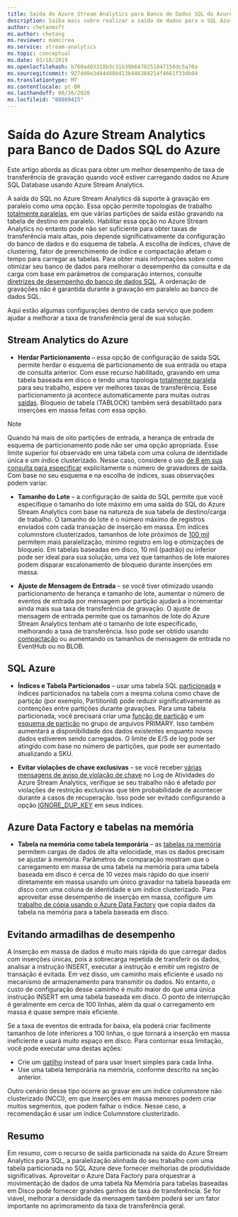 ```yaml
---
title: Saída do Azure Stream Analytics para Banco de Dados SQL do Azure
description: Saiba mais sobre realizar a saída de dados para o SQL Azure do Azure Stream Analytics e alcançar maiores taxas de transferência de gravação.
author: chetanmsft
ms.author: chetang
ms.reviewer: mamccrea
ms.service: stream-analytics
ms.topic: conceptual
ms.date: 03/18/2019
ms.openlocfilehash: b760ad03318b3c31b39b6470251847150dc5a70a
ms.sourcegitcommit: 927dd0e3d44d48b413b446384214f4661f33db04
ms.translationtype: MT
ms.contentlocale: pt-BR
ms.lasthandoff: 08/26/2020
ms.locfileid: "88869415"
---
```

# <a name="azure-stream-analytics-output-to-azure-sql-database"></a>Saída do Azure Stream Analytics para Banco de Dados SQL do Azure

Este artigo aborda as dicas para obter um melhor desempenho de taxa de transferência de gravação quando você estiver carregando dados no Azure SQL Database usando Azure Stream Analytics.

A saída do SQL no Azure Stream Analytics dá suporte à gravação em paralelo como uma opção. Essa opção permite topologias de trabalho [totalmente paralelas](stream-analytics-parallelization.md#embarrassingly-parallel-jobs), em que várias partições de saída estão gravando na tabela de destino em paralelo. Habilitar essa opção no Azure Stream Analytics no entanto pode não ser suficiente para obter taxas de transferência mais altas, pois depende significativamente da configuração do banco de dados e do esquema de tabela. A escolha de índices, chave de clustering, fator de preenchimento de índice e compactação afetam o tempo para carregar as tabelas. Para obter mais informações sobre como otimizar seu banco de dados para melhorar o desempenho da consulta e da carga com base em parâmetros de comparação internos, consulte [diretrizes de desempenho do banco de dados SQL](../azure-sql/database/performance-guidance.md). A ordenação de gravações não é garantida durante a gravação em paralelo ao banco de dados SQL.

Aqui estão algumas configurações dentro de cada serviço que podem ajudar a melhorar a taxa de transferência geral de sua solução.

## <a name="azure-stream-analytics"></a>Stream Analytics do Azure

- **Herdar Particionamento** – essa opção de configuração de saída SQL permite herdar o esquema de particionamento de sua entrada ou etapa de consulta anterior. Com esse recurso habilitado, gravando em uma tabela baseada em disco e tendo uma topologia [totalmente paralela](stream-analytics-parallelization.md#embarrassingly-parallel-jobs) para seu trabalho, espere ver melhores taxas de transferência. Esse particionamento já acontece automaticamente para muitas outras [saídas](stream-analytics-parallelization.md#partitions-in-inputs-and-outputs). Bloqueio de tabela (TABLOCK) também será desabilitado para inserções em massa feitas com essa opção.

> [!NOTE] 
> Quando há mais de oito partições de entrada, a herança de entrada de esquema de particionamento pode não ser uma opção apropriada. Esse limite superior foi observado em uma tabela com uma coluna de identidade única e um índice clusterizado. Nesse caso, considere o uso [de 8 em sua consulta para especificar](https://docs.microsoft.com/stream-analytics-query/into-azure-stream-analytics#into-shard-count) explicitamente o número de gravadores de saída. Com base no seu esquema e na escolha de índices, suas observações podem variar.

- **Tamanho do Lote** – a configuração de saída do SQL permite que você especifique o tamanho do lote máximo em uma saída do SQL do Azure Stream Analytics com base na natureza de sua tabela de destino/carga de trabalho. O tamanho do lote é o número máximo de registros enviados com cada transação de inserção em massa. Em índices columnstore clusterizados, tamanhos de lote próximos de [100 mil](https://docs.microsoft.com/sql/relational-databases/indexes/columnstore-indexes-data-loading-guidance) permitem mais paralelização, mínimo registro em log e otimizações de bloqueio. Em tabelas baseadas em disco, 10 mil (padrão) ou inferior pode ser ideal para sua solução, uma vez que tamanhos de lote maiores podem disparar escalonamento de bloqueio durante inserções em massa.

- **Ajuste de Mensagem de Entrada** – se você tiver otimizado usando particionamento de herança e tamanho de lote, aumentar o número de eventos de entrada por mensagem por partição ajudará a incrementar ainda mais sua taxa de transferência de gravação. O ajuste de mensagem de entrada permite que os tamanhos de lote do Azure Stream Analytics tenham até o tamanho de lote especificado, melhorando a taxa de transferência. Isso pode ser obtido usando [compactação](stream-analytics-define-inputs.md) ou aumentando os tamanhos de mensagem de entrada no EventHub ou no BLOB.

## <a name="sql-azure"></a>SQL Azure

- **Índices e Tabela Particionados** – usar uma tabela SQL [particionada](https://docs.microsoft.com/sql/relational-databases/partitions/partitioned-tables-and-indexes?view=sql-server-2017) e índices particionados na tabela com a mesma coluna como chave de partição (por exemplo, PartitionId) pode reduzir significativamente as contenções entre partições durante gravações. Para uma tabela particionada, você precisará criar uma [função de partição](https://docs.microsoft.com/sql/t-sql/statements/create-partition-function-transact-sql?view=sql-server-2017) e um [esquema de partição](https://docs.microsoft.com/sql/t-sql/statements/create-partition-scheme-transact-sql?view=sql-server-2017) no grupo de arquivos PRIMARY. Isso também aumentará a disponibilidade dos dados existentes enquanto novos dados estiverem sendo carregados. O limite de E/S de log pode ser atingido com base no número de partições, que pode ser aumentado atualizando a SKU.

- **Evitar violações de chave exclusivas** – se você receber [várias mensagens de aviso de violação de chave](stream-analytics-troubleshoot-output.md#key-violation-warning-with-azure-sql-database-output) no Log de Atividades do Azure Stream Analytics, verifique se seu trabalho não é afetado por violações de restrição exclusivas que têm probabilidade de acontecer durante a casos de recuperação. Isso pode ser evitado configurando a opção [IGNORE\_DUP\_KEY](stream-analytics-troubleshoot-output.md#key-violation-warning-with-azure-sql-database-output) em seus índices.

## <a name="azure-data-factory-and-in-memory-tables"></a>Azure Data Factory e tabelas na memória

- **Tabela na memória como tabela temporária** – as [tabelas na memória](/sql/relational-databases/in-memory-oltp/in-memory-oltp-in-memory-optimization) permitem cargas de dados de alta velocidade, mas os dados precisam se ajustar à memória. Parâmetros de comparação mostram que o carregamento em massa de uma tabela na memória para uma tabela baseada em disco é cerca de 10 vezes mais rápido do que inserir diretamente em massa usando um único gravador na tabela baseada em disco com uma coluna de identidade e um índice clusterizado. Para aproveitar esse desempenho de inserção em massa, configure um [trabalho de cópia usando o Azure Data Factory](../data-factory/connector-azure-sql-database.md) que copia dados da tabela na memória para a tabela baseada em disco.

## <a name="avoiding-performance-pitfalls"></a>Evitando armadilhas de desempenho
A inserção em massa de dados é muito mais rápida do que carregar dados com inserções únicas, pois a sobrecarga repetida de transferir os dados, analisar a instrução INSERT, executar a instrução e emitir um registro de transação é evitada. Em vez disso, um caminho mais eficiente é usado no mecanismo de armazenamento para transmitir os dados. No entanto, o custo de configuração desse caminho é muito maior do que uma única instrução INSERT em uma tabela baseada em disco. O ponto de interrupção é geralmente em cerca de 100 linhas, além da qual o carregamento em massa é quase sempre mais eficiente. 

Se a taxa de eventos de entrada for baixa, ela poderá criar facilmente tamanhos de lote inferiores a 100 linhas, o que tornará a inserção em massa ineficiente e usará muito espaço em disco. Para contornar essa limitação, você pode executar uma destas ações:
* Crie um [gatilho](/sql/t-sql/statements/create-trigger-transact-sql) instead of para usar Insert simples para cada linha.
* Use uma tabela temporária na memória, conforme descrito na seção anterior.

Outro cenário desse tipo ocorre ao gravar em um índice columnstore não clusterizado (NCCI), em que inserções em massa menores podem criar muitos segmentos, que podem falhar o índice. Nesse caso, a recomendação é usar um índice Columnstore clusterizado.

## <a name="summary"></a>Resumo

Em resumo, com o recurso de saída particionada na saída do Azure Stream Analytics para SQL, a paralelização alinhada do seu trabalho com uma tabela particionada no SQL Azure deve fornecer melhorias de produtividade significativas. Aproveitar o Azure Data Factory para orquestrar a movimentação de dados de uma tabela Na Memória para tabelas baseadas em Disco pode fornecer grandes ganhos de taxa de transferência. Se for viável, melhorar a densidade da mensagem também poderá ser um fator importante no aprimoramento da taxa de transferência geral.
